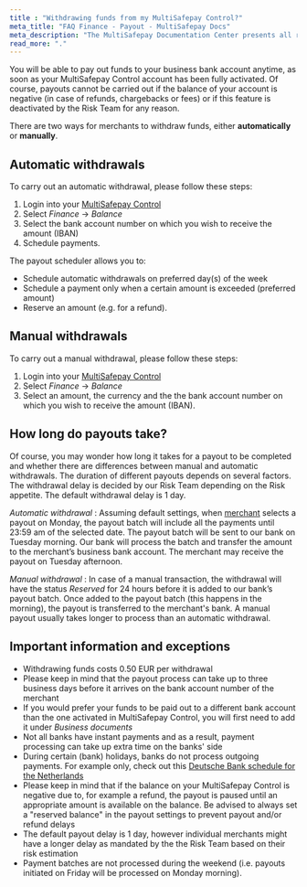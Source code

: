 ```yaml
---
title : "Withdrawing funds from my MultiSafepay Control?"
meta_title: "FAQ Finance - Payout - MultiSafepay Docs"
meta_description: "The MultiSafepay Documentation Center presents all relevant information about our Plugins and API. You can also find support pages for payment methods, tools and general questions as well as the contact details of our Support and Integration Teams."
read_more: "."
---
```

You will be able to pay out funds to your business bank account anytime, as soon as your MultiSafepay Control account has been fully activated. Of course, payouts cannot be carried out if the balance of your account is negative (in case of refunds, chargebacks or fees) or if this feature is deactivated by the Risk Team for any reason. 

There are two ways for merchants to withdraw funds, either **automatically** or **manually**.

## Automatic withdrawals

To carry out an automatic withdrawal, please follow these steps:

1. Login into your [MultiSafepay Control](https://merchant.multisafepay.com) 
2. Select _Finance_ → _Balance_
3. Select the bank account number on which you wish to receive the amount (IBAN)
4. Schedule payments.

The payout scheduler allows you to:

 * Schedule automatic withdrawals on preferred day(s) of the week
 * Schedule a payment only when a certain amount is exceeded (preferred amount)
 * Reserve an amount (e.g. for a refund).

## Manual withdrawals

To carry out a manual withdrawal, please follow these steps:

1. Login into your [MultiSafepay Control](https://merchant.multisafepay.com) 
2. Select _Finance_ → _Balance_
3. Select an amount, the currency and the the bank account number on which you wish to receive the amount (IBAN).

## How long do payouts take? 
Of course, you may wonder how long it takes for a payout to be completed and whether there are differences between manual and automatic withdrawals. The duration of different payouts depends on several factors. The withdrawal delay is decided by our Risk Team depending on the Risk appetite. The default withdrawal delay is 1 day.

_Automatic withdrawal_ : Assuming default settings, when [merchant](/faq/general/glossary/#merchant) selects a payout on Monday, the payout batch will include all the payments until 23:59 am of the selected date. The payout batch will be sent to our bank on Tuesday morning. Our bank will process the batch and transfer the amount to the merchant’s business bank account. The merchant may receive the payout on Tuesday afternoon.

_Manual withdrawal_ : In case of a manual transaction, the withdrawal will have the status _Reserved_ for 24 hours before it is added to our bank’s payout batch. Once added to the payout batch (this happens in the morning), the payout is transferred to the merchant's bank. A manual payout usually takes longer to process than an automatic withdrawal.


## Important information and exceptions

* Withdrawing funds costs 0.50 EUR per withdrawal
* Please keep in mind that the payout process can take up to three business days before it arrives on the bank account number of the merchant
* If you would prefer your funds to be paid out to a different bank account than the one activated in MultiSafepay Control, you will first need to add it under _Business documents_
* Not all banks have instant payments and as a result, payment processing can take up extra time on the banks' side
* During certain (bank) holidays, banks do not process outgoing payments. For example only, check out this [Deutsche Bank schedule for the Netherlands](https://www.deutschebank.nl/nl/content/producten_en_services_services_international_holidays_2017.html)
* Please keep in mind that if the balance on your MultiSafepay Control is negative due to, for example a refund, the payout is paused until an appropriate amount is available on the balance. Be advised to always set a "reserved balance" in the payout settings to prevent payout and/or refund delays
* The default payout delay is 1 day, however individual merchants might have a longer delay as mandated by the the Risk Team based on their risk estimation
* Payment batches are not processed during the weekend (i.e. payouts initiated on Friday will be processed on Monday morning).